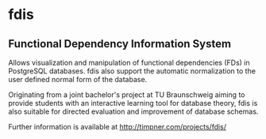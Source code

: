 fdis
====

Functional Dependency Information System
--------------

Allows visualization and manipulation of functional dependencies (FDs) in PostgreSQL databases. fdis also support the automatic normalization to the user defined normal form of the database.

Originating from a joint bachelor's project at TU Braunschweig aiming to provide students with an interactive learning tool for database theory, fdis is also suitable for directed evaluation and improvement of database schemas.

Further information is available at http://timpner.com/projects/fdis/